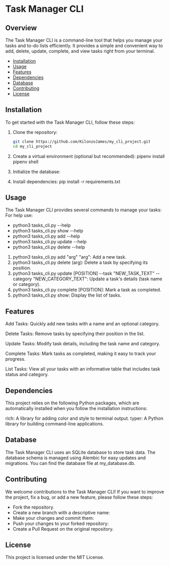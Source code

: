 # Task Manager CLI

## Overview

The Task Manager CLI is a command-line tool that helps you manage your tasks and to-do lists efficiently. It provides a simple and convenient way to add, delete, update, complete, and view tasks right from your terminal.

- [Installation](#installation)
- [Usage](#usage)
- [Features](#features)
- [Dependencies](#dependencies)
- [Database](#database)
- [Contributing](#contributing)
- [License](#license)

## Installation

To get started with the Task Manager CLI, follow these steps:

1. Clone the repository:

   ```bash
   git clone https://github.com/KilonzoJames/my_cli_project.git
   cd my_cli_project
2. Create a virtual environment (optional but recommended):
pipenv install
pipenv shell

3. Initialize the database:

4. Install dependencies:
pip install -r requirements.txt

## Usage
The Task Manager CLI provides several commands to manage your tasks:
For help use:
- python3 tasks_cli.py --help
- python3 tasks_cli.py show --help
- python3 tasks_cli.py add --help
- python3 tasks_cli.py update --help
- python3 tasks_cli.py delete --help

1. python3 tasks_cli.py add "arg" "arg": Add a new task.
2. python3 tasks_cli.py delete (arg): Delete a task by specifying its position.
3. python3 tasks_cli.py update [POSITION] --task "NEW_TASK_TEXT" --category "NEW_CATEGORY_TEXT": Update a task's details (task name or category).
4. python3 tasks_cli.py complete [POSITION]: Mark a task as completed.
5. python3 tasks_cli.py show: Display the list of tasks.

## Features
Add Tasks: Quickly add new tasks with a name and an optional category.

Delete Tasks: Remove tasks by specifying their position in the list.

Update Tasks: Modify task details, including the task name and category.

Complete Tasks: Mark tasks as completed, making it easy to track your progress.

List Tasks: View all your tasks with an informative table that includes task status and category.

## Dependencies
This project relies on the following Python packages, which are automatically installed when you follow the installation instructions:

rich: A library for adding color and style to terminal output.
typer: A Python library for building command-line applications.

## Database
The Task Manager CLI uses an SQLite database to store task data. The database schema is managed using Alembic for easy updates and migrations. You can find the database file at my_database.db.

## Contributing
We welcome contributions to the Task Manager CLI! If you want to improve the project, fix a bug, or add a new feature, please follow these steps:

- Fork the repository.
- Create a new branch with a descriptive name:
- Make your changes and commit them:
- Push your changes to your forked repository:
- Create a Pull Request on the original repository.

## License
This project is licensed under the MIT License.